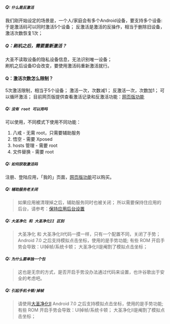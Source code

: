 ##### Q: `什么是反激活`
我们刚开始设定的场景是，一个人/家庭会有多个Android设备，要支持多个设备:  
于是激活码可以同时激活5个设备； 
反激活是激活的反操作，相当于删除旧设备，激活次数恢复1次；

##### Q：刷机之后，需要重新激活？
大圣不读取设备的隐私设备信息，无法识别唯一设备；  
刷机之后设备ID会改变，要使用激活码重新激活就行。

#### Q：激活次数怎么限制？
5次激活限制，相当于5个设备；
激活一次，次数减1；
反激活一次，次数加1；
可以循环激活；
目前网页版提供查看激活记录和反激活功能：[网页版功能](https://accounts.extstars.com)

##### Q: `没有 root 可以用吗`
可以使用，不同模式下使用不同功能：
1. 八戒 - 无需 root，只需要辅助服务
2. 悟空 - 需要 Xposed
3. hosts 管理 - 需要 root
4. 文件替换 - 需要 root

##### Q: `如何获取激活码`
注册、登陆应用，「我的」页面，[网页版功能](https://accounts.extstars.com)可以购买。


##### Q: `辅助服务老关闭`
> 如果应用被清理掉之后，辅助服务同时也被关闭；
所以需要保持住应用的后台，请参考：[保持应用后台设置](09-保持应用后台设置)

##### Q: `大圣净化 和 大圣净化II 区别`
> 大圣净化 和 大圣净化II代码一摸一样，只有一个配置不同，关闭了手势；
Android 7.0 之后支持模拟点击坐标，使用的是手势功能;
有些 ROM 开启手势会导致：UI掉帧/系统卡顿；
大圣净化II是阉割了模拟点击坐标；

##### Q: `为什么要单独一个包`
> 这也是无奈的方式，是否开启手势没办法通过代码来设置，也许谷歌出于安全的考虑吧。

##### Q: `引起手机卡顿/掉帧`
> 请使用[大圣净化II](https://fir.im/adwars2)
Android 7.0 之后支持模拟点击坐标，使用的是手势功能;
有些 ROM 开启手势会导致：UI掉帧/系统卡顿；
大圣净化II是阉割了模拟点击坐标；
